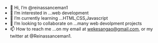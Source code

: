 - 👋 Hi, I’m @reinassanceman1
- 👀 I’m interested in ...web development
- 🌱 I’m currently learning ...HTML,CSS,Javascript
- 💞️ I’m looking to collaborate on ...many web devolpment projects
- 📫 How to reach me ...on my email  at wekesangao@gmail.com, or my twitter at @Reinassanceman1.

<!---
reinassanceman1/reinassanceman1 is a ✨ special ✨ repository because its `README.md` (this file) appears on your GitHub profile.
You can click the Preview link to take a look at your changes.
--->
